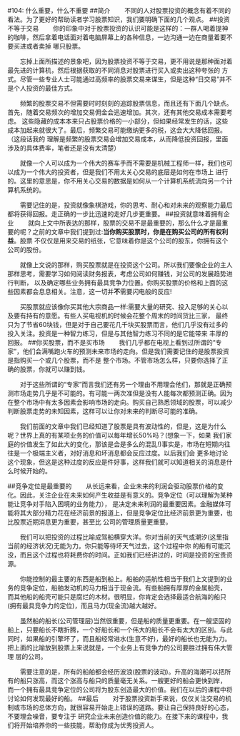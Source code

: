 #104: 什么重要，什么不重要
##简介
　　不同的人对股票投资的概念有着不同的看法。为了更好的帮助读者学习股票知识，我们要明确下面的几个观点。
##投资不等于交易
　　你的印象中对于股票投资的认识可能是这样的：一群人喝着提神的咖啡，然后拿着电话面对着电脑屏幕上的各种信息，一边沟通一边在商量着要不要买进或者卖掉
哪只股票。

　　忘掉上面所描述的景象吧，因为股票投资不等于交易，更不用说是那种面对着最先进的计算机，然后根据获取的不同消息对股票进行买入或卖出这种夸张的
方式。尽管一些专业人士可能通过高频率的股票交易来谋生，但是这种“日交易”并不是个人投资的最佳方式。

　　频繁的股票交易不但需要时时刻刻的追踪股票信息，而且还有下面几个缺点。首先，随着交易频次的增加交易佣金会迅速增加。其次，还有其他交易成本需要考虑。
这些隐藏的成本本来只占股票价格的一小部分，但如果经常发生的话，这些成本加起来就很大了。最后，频繁交易可能缴纳更多的税，这会大大降低回报。（这段话我的
理解是频繁的股票交易会增加交易成本，从而降低投资回报，里面涉及的具体费率，笔者还是没有太清楚）

　　就像一个人可以成为一个伟大的赛车手而不需要是机械工程师一样，我们也可以成为一个伟大的投资者，但是我们不用太关心交易的底层是如何在市场上
进行的。这里的意思是，你不用关心交易的数据是如何从一个计算机系统流向另一个计算机系统的。

　　需要记住的是，投资就像象棋游戏，你的思考、耐心和对未来的观察能力最后都将获得回报。走正确的一步比迅速的走好几步更重要。
##投资就意味着拥有企业
　　就向上文中所表达的那样，股票的交易不是最重要的，那么什么才是最重要的呢？之前的文章中我们提到过:**当你购买股票时，你是在购买公司的所有权利益**。股票
不仅仅是用来交易的纸张，它意味着你是这个公司的股东，你拥有这个公司的股份。

　　就像上文说的那样，购买股票就是在投资这个公司。所以我们要像企业的主人那样思考，需要学习如何阅读财务报表，考虑公司如何赚钱，对公司的发展趋势进行判断，
以及确定哪些业务拥有最具竞争力位置。你购买股票的价格和上面的这些因素都会息息相关。注意，这一切并**不**需要闪电般的反应!

　　买股票就应该像你买其他大宗商品一样:需要大量的研究、投入足够的关心以及要有持有的意愿。有些人买电视机的时候会花整个周末的时间货比三家，
最终只为了节省60块钱，但是对于自己要花几千块买股票而言，他们几乎没有过多的投入关注。投资是一种智力练习，但是与其他智力练习不同的是它能带来
丰厚的回报。
##你买股票，而不是买市场
　　我们几乎都在电视上看到过所谓的“专家”，他们会满嘴跑火车的预测未来市场的走向。但是我们需要记住的是股票投资是指购买一个或几个股票，而不是
整个市场。不管市场怎么样，只要你选择了正确的股票，你就可以赚到钱。

　　对于这些所谓的“专家”而言我们还有另一个理由不用理会他们，那就是正确预测市场走势几乎是不可能的。有可能一两次准但是没有人能每次都预测正确。因为
在整个市场中有太多因素会影响市场的走向。购买自己熟悉领域的股票，可以减少判断股票走势的未知因素，这样可以让你对未来的判断尽可能的准确。

　　我们前面的文章中我们已经知道了股票是具有波动性的，但是，这是为什么呢？世界上真的有某项业务的价值可以每年增长50%吗？(想象一下，如果
我们家庭的价值发生了如此大的变化，那该是会是多么的混乱!)事实是，市场在短期内往往是一个极端主义者，对好消息和坏消息都会反应过度。以后我们会
更多地讨论这个现象，但这是这种过度的反应是件好事，这样我们就可以知道相关的消息是什么时候开始的。

##竞争定位是最重要的
　　从长远来看，企业未来的利润会驱动股票价格的变化。因此，关注企业在未来如何产生收益是有意义的。竞争定位（可以理解为某种能让竞争对手陷入困境的业务能力），
是决定未来利润的最重要因素。金融媒体可能将其大部分精力花在经济前景的报道上，但是竞争定位比经济前景更为重要，也比股票近期消息更为重要，甚至比
公司的管理质量更重要。

　　我们可以把投资的过程比喻成驾船横穿大洋。你对当前的天气或潮汐(这里指当前的经济状况)无能为力。你只能等待坏天气过去，这个过程中你
的船有可能沉没，而且这个过程也将耗费你的时间。正如我们已经讲过的，时间是投资的宝贵资源。

　　你能控制的最主要的东西是船到船上。船舶的适航性相当于我们上文提到的业务的竞争定位，船舶发动机的马力相当于现金流。有些船拥有厚厚的金属船壳，
而其他船的船壳可能只是腐烂的木材。很明显，你肯定会选择最适合航海的船只(拥有最具竞争力的定位)，而且马力(现金流)越大越好。

　　虽然船的船长(公司管理层)当然很重要，但是船的质量更重要。在一艘坚固的船上，只要船长不瞎折腾，一个好船长和一个伟大的船长不会有太大的区别。与此
同时，如果船的引擎坏了，而且船经常进水(生意不好)，最好的船长也无能为力。把上面的比喻放到股票上来说就是，一个业务上有竞争力的公司要胜过拥有伟大管理
层的公司。

　　需要注意的是，所有的船舶都会经历波浪(股票的波动)。升高的海潮可以把所有的船只涨高，而这个涨高与船只的质量毫无关系。一艘更好的船会更快到岸，
而一个拥有最具竞争定位的公司将为股东创造最大的价值。我们在以后的课程中将讨论如何发现最好的船。
##最后
　　对于股票投资新手来说，仅仅关注交易的机制或市场的总体方向，就很容易开始走上错误的道路。要让自己保持良好的心态，不要理会噪音，要专注于
研究企业未来创造价值的能力。在接下来的课程中，我们将开始培养你的一些技能，帮助你成为优秀投资人。
